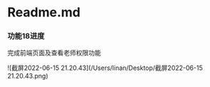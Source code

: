 # Readme.md

### 功能18进度

完成前端页面及查看老师权限功能

![截屏2022-06-15 21.20.43](/Users/linan/Desktop/截屏2022-06-15 21.20.43.png)